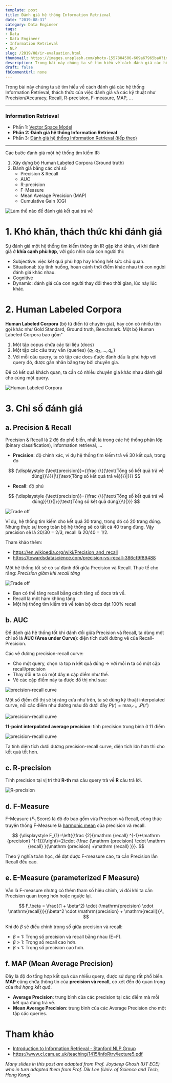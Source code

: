 ```yaml
---
template: post
title: Đánh giá hệ thống Information Retrieval
date: "2019-08-31"
category: Data Engineer
tags:
- Data
- Data Engineer
- Information Retrieval
- NLP
slug: /2019/08/ir-evaluation.html
thumbnail: https://images.unsplash.com/photo-1557804506-669a67965ba0?ixlib=rb-1.2.1&auto=format&fit=crop&w=1567&q=80
description: Trong bài này chúng ta sẽ tìm hiểu về cách đánh giá các hệ thống Information Retrieval, thách thức của việc đánh giá và các độ đo phổ biến như Precision/Accuracy, Recall, R-precision, F-measure, MAP, ...
draft: false
fbCommentUrl: none
---
```


Trong bài này chúng ta sẽ tìm hiểu về cách đánh giá các hệ thống Information Retrieval, thách thức của việc đánh giá và các kỹ thuật như Precision/Accuracy, Recall, R-precision, F-measure, MAP, ...

--- 

### Information Retrieval 
- Phần 1: [Vector Space Model](/2019/08/ir-vector-space-model.html)
- **Phần 2: Đánh giá hệ thống Information Retrieval**
- Phần 3: [Đánh giá hệ thống Information Retrieval (tiếp theo)](#)

---

Các bước đánh giá một hệ thống tìm kiếm IR:
1. Xây dựng bộ Human Labeled Corpora (Ground truth)
2. Đánh giá bằng các chỉ số
    - Precision & Recall
    - AUC
    - R-precision
    - F-Measure
    - Mean Average Precision (MAP) 
    - Cumulative Gain (CG)

![Làm thế nào để đánh giá kết quả trả về](/media/2019/ir-evaluation/IR-evaluate.png)


# 1. Khó khăn, thách thức khi đánh giá

Sự đánh giá một hệ thống tìm kiếm thông tin IR gặp khó khăn, vì khi đánh giá ở **khía cạnh phù hợp**, với góc nhìn của con người thì:
 - Subjective: việc kết quả phù hợp hay không hết sức chủ quan.
 - Situational: tùy tình huống, hoàn cảnh thời điểm khác nhau thì con người đánh giá khác nhau.
 - Cognitive
 - Dynamic: đánh giá của con người thay đổi theo thời gian, lúc này lúc khác.

# 2. Human Labeled Corpora

**Human Labeled Corpora** (bộ từ điển từ chuyên gia), hay còn có nhiều tên gọi khác như Gold Standard, Ground truth, Benchmark. Một bộ Human Labeled Corpora bao gồm"

1. Một tập copus chứa các tài liệu (docs)
2. Một tập các câu truy vấn (queries) $\{ q_1, q_2, ..., q_n \}$
3. Với mỗi câu query, ta có tập các docs được đánh dấu là phù hợp với query đó, được gán nhãn bằng tay bởi chuyên gia.

Để có kết quả khách quan, ta cần có nhiều chuyên gia khác nhau đánh giá cho cùng một query.

![Human Labeled Corpora](/media/2019/ir-evaluation/Human-Labeled-Corpora.png)


# 3. Chỉ số đánh giá

## a. Precision & Recall

Precision & Recall là 2 độ đo phổ biến, nhất là trong các hệ thống phân lớp (binary classification), information retrieval, ...

- **Precision**: độ chính xác, ví dụ hệ thống tìm kiếm trả về 30 kết quả, trong đó 

$$
{\displaystyle {\text{precision}}={\frac {\{{\text{Tổng số kết quả trả về đúng}}\}}{|\{{\text{Tổng số kết quả trả về}}\}|}}}
$$


- **Recall**: độ phủ

$$
{\displaystyle {\text{precision}}={\frac {\{{\text{Tổng số kết quả trả về đúng}}\}}{|\{{\text{Tổng số kết quả đúng}}\}|}}}
$$

![Trade off](/media/2019/ir-evaluation/precision-recall.png)


Ví dụ, hệ thống tìm kiếm cho kết quả 30 trang, trong đó có 20 trang đúng. Nhưng thực sự trong toàn bộ hệ thống sẽ có tất cả 40 trang đúng. Vậy precision sẽ là 20/30 = 2/3, recall là 20/40 = 1/2.


Tham khảo thêm:
- https://en.wikipedia.org/wiki/Precision_and_recall
- https://towardsdatascience.com/precision-vs-recall-386cf9f89488

Một hệ thống tốt sẽ có sự đánh đổi giữa Precision và Recall. Thực tế cho rằng: *Precision giảm khi recall tăng*

![Trade off](/media/2019/ir-evaluation/trade-off.png)

- Bạn có thể tăng recall bằng cách tăng số docs trả về.
- Recall là một hàm không tăng
- Một hệ thống tìm kiếm trả về toàn bộ docs đạt 100% recall


## b. AUC

Để đánh giá hệ thống tốt khi đánh đổi giữa Precision và Recall, ta dùng một chỉ số là **AUC (Area under Curve)**: diện tích dưới đường vẽ của Recall-Precision.

Các vẽ đường precision-recall curve:
- Cho một query, chọn ra top **n** kết quả đúng -> với mỗi **n** ta có một cặp recall/precision
- Thay đổi **n** ta có một dãy **n** cặp điểm như thế. 
- Vẽ các cặp điểm này ta được đồ thị như sau:

![precision-recall curve](/media/2019/ir-evaluation/precision-recall-curve.png)

Một số điểm đồ thị sẽ bị răng cưa như trên, ta sẽ dùng kỹ thuật interpolated curve, nối các điểm như đường màu đỏ dưới đây $P(r) = \text{max}_{r' > r} P(r')$

![precision-recall curve](/media/2019/ir-evaluation/precision-recall-curve-interpolated.png)


**11-point interpolated average precision**: tính precision trung bình ở 11 điểm

![precision-recall curve](/media/2019/ir-evaluation/11-point-precision-recall.png)

Ta tính diện tích dưới đường precision-recall curve, diện tích lớn hơn thì cho kết quả tốt hơn.

## c. R-precision

Tính precision tại vị trí thứ **R-th** mà câu query trả về **R** câu trả lời.

![R-precision](/media/2019/ir-evaluation/R-precision.png)


## d. F-Measure

F-Measure ($F_1$ Score) là độ đo bao gồm vừa Precison và Recall, công thức truyền thống F-Measure là [harmonic mean](https://en.wikipedia.org/wiki/Harmonic_mean#Harmonic_mean_of_two_numbers) của precision và recall.

$$
{\displaystyle F_{1}=\left({\frac {2}{\mathrm {recall} ^{-1}+\mathrm {precision} ^{-1}}}\right)=2\cdot {\frac {\mathrm {precision} \cdot \mathrm {recall} }{\mathrm {precision} +\mathrm {recall} }}}.
$$

Theo ý nghĩa toán học, để đạt được F-measure cao, ta cần Precision lẫn Recall đều cao.

## e. E-Measure (parameterized F Measure)

Vẫn là F-measure nhưng có thêm tham số hiệu chỉnh, vì đôi khi ta cần Precision quan trọng hơn hoặc ngược lại.

$$
F_\beta = \frac{(1 + \beta^2) \cdot (\mathrm{precision} \cdot \mathrm{recall})}{(\beta^2 \cdot \mathrm{precision} + \mathrm{recall})}\,
$$

Khi đó $\beta$ sẽ điều chỉnh trọng số giữa precision và recall:
 - $\beta$ = 1: Trọng số precision và recall bằng nhau (E=F).
 - $\beta$ > 1: Trọng số recall cao hơn.
 - $\beta$ < 1: Trọng số precision cao hơn.

## f. MAP (Mean Average Precision)

Đây là độ đo tổng hợp kết quả của nhiều query, được sử dụng rất phổ biến. **MAP** cũng chứa thông tin của **precision và recall**, có xét đến độ quan trọng của *thứ hạng kết quả*.

- **Average Precision**: trung bình của các precision tại các điểm mà mỗi kết quả đúng trả về.
- **Mean Average Precision**: trung bình của các Average Precision cho một tập các queries.

# Tham khảo
- [Introduction to Information Retrieval - Stanford NLP Group](https://nlp.stanford.edu/IR-book/)
- https://www.cl.cam.ac.uk/teaching/1415/InfoRtrv/lecture5.pdf

*Many slides in this post are adapted from Prof. Joydeep Ghosh (UT ECE) who in turn adapted them from Prof. Dik Lee (Univ. of Science and Tech, Hong Kong)*
